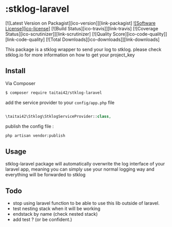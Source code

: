 # :stklog-laravel

[![Latest Version on Packagist][ico-version]][link-packagist]
[![Software License][ico-license]](LICENSE.md)
[![Build Status][ico-travis]][link-travis]
[![Coverage Status][ico-scrutinizer]][link-scrutinizer]
[![Quality Score][ico-code-quality]][link-code-quality]
[![Total Downloads][ico-downloads]][link-downloads]

This package is a stklog wrapper to send your log to stklog.
please check stklog.io for more information on how to get your project_key


## Install

Via Composer

``` bash
$ composer require taitai42/stklog-laravel
```

add the service provider to your `config/app.php` file

```php

\taitai42\Stklog\StklogServiceProvider::class,

```
publish the config file : 

```bash
php artisan vendor:publish

```

## Usage

stklog-laravel package will automatically overwrite the log interface of your laravel app,
meaning you can simply use your normal logging way and everything
will be forwarded to stklog

## Todo

- stop using laravel function to be able to use this lib outside of laravel.
- test nesting stack when it will be working
- endstack by name (check nested stack)
- add test ? (or be confident.)